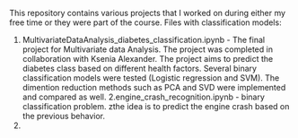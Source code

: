 This repository contains various projects that I worked on during either my free time or they were part of the course.
Files with classification models:
1. MultivariateDataAnalysis_diabetes_classification.ipynb - The final project for Multivariate data Analysis. The project was completed in collaboration with Ksenia Alexander.
   The project aims to predict the diabetes class based on different health factors. Several binary classification models were tested (Logistic regression and SVM).
   The dimention reduction methods such as PCA and SVD were implemented and compared as well.
2.engine_crash_recognition.ipynb - binary classification problem. zthe idea is to predict the engine crash based on the previous behavior.
3.


